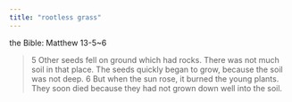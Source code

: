 ```yaml
---
title: "rootless grass"
---
```


the Bible: Matthew 13-5~6
> 5 Other seeds fell on ground which had rocks. There was not much soil in that place. The seeds quickly began to grow, because the soil was not deep.
>  6 But when the sun rose, it burned the young plants. They soon died because they had not grown down well into the soil.
